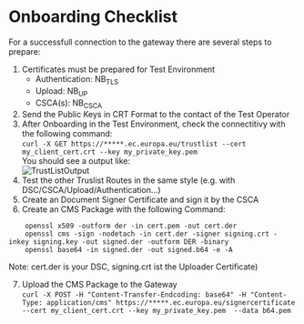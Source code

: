 # Onboarding Checklist

For a successfull connection to the gateway there are several steps to prepare: 

 1) Certificates must be prepared for Test Environment
    - Authentication: NB<sub>TLS</sub>
    - Upload:   NB<sub>UP</sub>
    - CSCA(s):  NB<sub>CSCA</sub>
 2) Send the Public Keys in CRT Format to the contact of the Test Operator
 3) After Onboarding in the Test Environment, check the connectitivy with the following command:<br>
  ```curl -X GET https://*****.ec.europa.eu/trustlist --cert my_client_cert.crt --key my_private_key.pem``` <br>
    You should see a output like: <br>
    ![TrustListOutput](./../images/TrustListResult.PNG)
 4) Test the other Truslist Routes in the same style (e.g. with DSC/CSCA/Upload/Authentication...)
 5) Create an Document Signer Certificate and sign it by the CSCA
 6) Create an CMS Package with the following Command: 
  ``` 
      openssl x509 -outform der -in cert.pem -out cert.der
      openssl cms -sign -nodetach -in cert.der -signer signing.crt -inkey signing.key -out signed.der -outform DER -binary
      openssl base64 -in signed.der -out signed.b64 -e -A 
  ``` 
   Note: cert.der is your DSC, signing.crt ist the Uploader Certificate)
  
 7) Upload the CMS Package to the Gateway<br>
    ```curl -X POST -H "Content-Transfer-Endcoding: base64" -H "Content-Type: application/cms" https://*****.ec.europa.eu/signercertificate --cert my_client_cert.crt --key my_private_key.pem  --data b64.pem``` <br>
    


